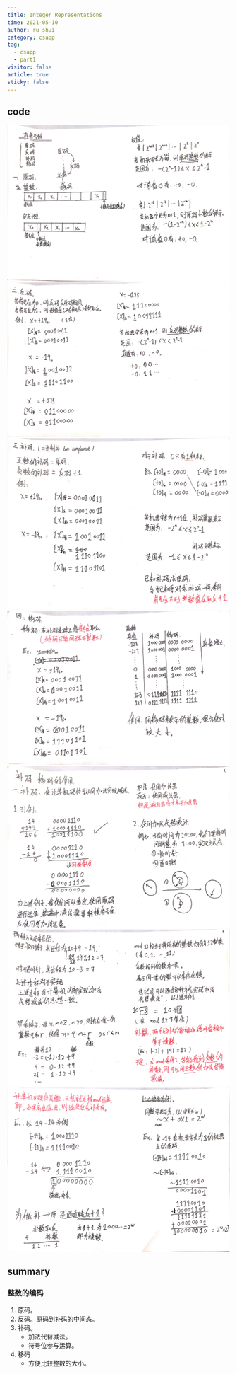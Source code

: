 ```yaml
---
title: Integer Representations
time: 2021-05-10
author: ru shui
category: csapp
tag:
  - csapp
  - part1
visitor: false
article: true
sticky: false
---
```


## code

![integer binary code in computer system](./images/csapp-part1-2-1_19.jpg)
![integer binary code in computer system](./images/csapp-part1-2-1_20.jpg)
![integer binary code in computer system](./images/csapp-part1-2-1_21.jpg)
![integer binary code in computer system](./images/csapp-part1-2-1_22.jpg)
![integer binary code in computer system](./images/csapp-part1-2-1_23.jpg)
![integer binary code in computer system](./images/csapp-part1-2-1_24.jpg)
![integer binary code in computer system](./images/csapp-part1-2-1_25.jpg)

## summary

### 整数的编码

1. 原码。
2. 反码。原码到补码的中间态。
3. 补码。
   - 加法代替减法。
   - 符号位参与运算。
4. 移码
   - 方便比较整数的大小。
